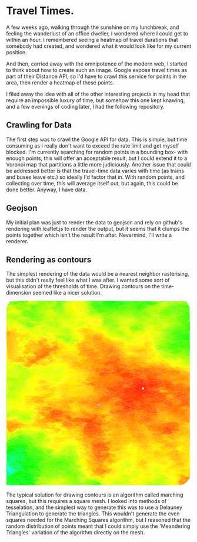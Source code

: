 # Travel Times.

A few weeks ago, walking through the sunshine on my lunchbreak, and feeling the wanderlust of an office dweller, I wondered where I could get to within an hour. I remembered seeing a heatmap of travel durations that somebody had created, and wondered what it would look like for my current position.

And then, carried away with the omnipotence of the modern web, I started to think about how to create such an image. Google expose travel times as part of their Distance API, so I'd have to crawl this service for points in the area, then render a heatmap of these points.

I filed away the idea with all of the other interesting projects in my head that require an impossible luxury of time, but somehow this one kept knawing, and a few evenings of coding later, I had the following repository.

## Crawling for Data

The first step was to crawl the Google API for data. This is simple, but time consuming as I really don't want to exceed the rate limit and get myself blocked. I'm currently searching for random points in a bounding box- with enough points, this will offer an acceptable result, but I could extend it to a Voronoi map that partitions a little more judiciously. Another issue that could be addressed better is that the travel-time data varies with time (as trains and buses leave etc.) so ideally I'd factor that in. With random points, and collecting over time, this will average itself out, but again, this could be done better. Anyway, I have data.

## Geojson

My initial plan was just to render the data to geojson and rely on github's rendering with leaflet.js to render the output, but it seems that it clumps the points together which isn't the result I'm after. Nevermind, I'll write a renderer.

## Rendering as contours

The simplest rendering of the data would be a nearest neighbor rasterising, but this didn't really feel like what I was after. I wanted some sort of visualisation of the thresholds of time. Drawing contours on the time-dimension seemed like a nicer solution.

![Colored Delauney Triangulation of Zurich](./images/zrh-colored-mesh.png)

The typical solution for drawing contours is an algorithm called marching squares, but this requires a square mesh. I looked into methods of tesselation, and the simplest way to generate this was to use a Delauney Triangulation to generate the triangles. This wouldn't generate the even squares needed for the Marching Squares algorithm, but I reasoned that the random distribution of points meant that I could simply use the 'Meandering Triangles' variation of the algorithm directly on the mesh.



